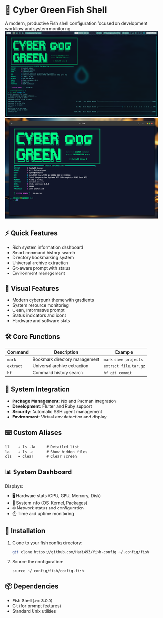 # 🌿 Cyber Green Fish Shell

A modern, productive Fish shell configuration focused on development workflow and system monitoring.
![Fish Shell Preview](./assets/images/image4.png)
![Fish Shell Preview](./assets/images/image3.png)

## ⚡ Quick Features

- Rich system information dashboard
- Smart command history search
- Directory bookmarking system
- Universal archive extraction
- Git-aware prompt with status
- Environment management

## 🎨 Visual Features

- Modern cyberpunk theme with gradients
- System resource monitoring
- Clean, informative prompt
- Status indicators and icons
- Hardware and software stats

## 🛠 Core Functions

| Command    | Description                          | Example                |
|------------|--------------------------------------|------------------------|
| `mark`     | Bookmark directory management        | `mark save projects`   |
| `extract`  | Universal archive extraction         | `extract file.tar.gz`  |
| `hf`       | Command history search               | `hf git commit`        |

## 🔧 System Integration

- **Package Management**: Nix and Pacman integration
- **Development**: Flutter and Ruby support
- **Security**: Automatic SSH agent management
- **Environment**: Virtual env detection and display

## ⌨️ Custom Aliases

```fish
ll    → ls -la     # Detailed list
la    → ls -a      # Show hidden files
cls   → clear      # Clear screen
```

## 📊 System Dashboard

Displays:
- 🖥️ Hardware stats (CPU, GPU, Memory, Disk)
- 🔧 System info (OS, Kernel, Packages)
- 🌐 Network status and configuration
- ⏱️ Time and uptime monitoring

## 🚀 Installation

1. Clone to your fish config directory:
   ```bash
   git clone https://github.com/Hadi493/fish-config ~/.config/fish
   ```
2. Source the configuration:
   ```fish
   source ~/.config/fish/config.fish
   ```

## 📦 Dependencies

- Fish Shell (>= 3.0.0)
- Git (for prompt features)
- Standard Unix utilities
